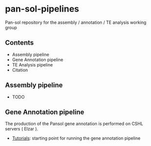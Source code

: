 # pan-sol-pipelines

Pan-sol repository for the assembly / annotation / TE analysis working group


## Contents
* Assembly pipeline
* Gene Annotation pipeline
* TE Analysis pipeline
* Citation

## Assembly pipeline
* TODO

## Gene Annotation pipeline
The production of the Pansol gene annotation is performed on CSHL servers ( Elzar ).
* [Tutorials](): starting point for running the gene annotation pipeline
